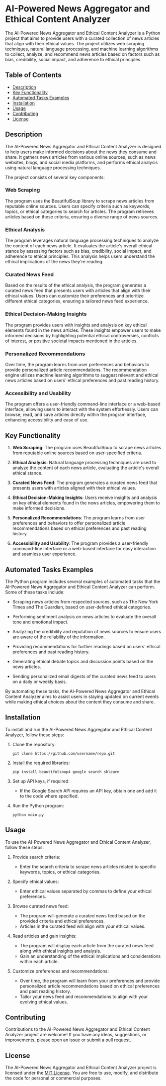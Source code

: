 # AI-Powered News Aggregator and Ethical Content Analyzer

The AI-Powered News Aggregator and Ethical Content Analyzer is a Python project that aims to provide users with a curated collection of news articles that align with their ethical values. The project utilizes web scraping techniques, natural language processing, and machine learning algorithms to collect, analyze, and recommend news articles based on factors such as bias, credibility, social impact, and adherence to ethical principles.

## Table of Contents
- [Description](#description)
- [Key Functionality](#key-functionality)
- [Automated Tasks Examples](#automated-tasks-examples)
- [Installation](#installation)
- [Usage](#usage)
- [Contributing](#contributing)
- [License](#license)

## Description

The AI-Powered News Aggregator and Ethical Content Analyzer is designed to help users make informed decisions about the news they consume and share. It gathers news articles from various online sources, such as news websites, blogs, and social media platforms, and performs ethical analysis using natural language processing techniques.

The project consists of several key components:

### Web Scraping

The program uses the BeautifulSoup library to scrape news articles from reputable online sources. Users can specify criteria such as keywords, topics, or ethical categories to search for articles. The program retrieves articles based on these criteria, ensuring a diverse range of news sources.

### Ethical Analysis

The program leverages natural language processing techniques to analyze the content of each news article. It evaluates the article's overall ethical stance by assessing factors such as bias, credibility, social impact, and adherence to ethical principles. This analysis helps users understand the ethical implications of the news they're reading.

### Curated News Feed

Based on the results of the ethical analysis, the program generates a curated news feed that presents users with articles that align with their ethical values. Users can customize their preferences and prioritize different ethical categories, ensuring a tailored news feed experience.

### Ethical Decision-Making Insights

The program provides users with insights and analysis on key ethical elements found in the news articles. These insights empower users to make informed decisions by highlighting potential ethical controversies, conflicts of interest, or positive societal impacts mentioned in the articles.

### Personalized Recommendations

Over time, the program learns from user preferences and behaviors to provide personalized article recommendations. The recommendation engine utilizes machine learning algorithms to suggest relevant and ethical news articles based on users' ethical preferences and past reading history.

### Accessibility and Usability

The program offers a user-friendly command-line interface or a web-based interface, allowing users to interact with the system effortlessly. Users can browse, read, and save articles directly within the program interface, enhancing accessibility and ease of use.

## Key Functionality

1. **Web Scraping**: The program uses BeautifulSoup to scrape news articles from reputable online sources based on user-specified criteria.

2. **Ethical Analysis**: Natural language processing techniques are used to analyze the content of each news article, evaluating the article's overall ethical stance.

3. **Curated News Feed**: The program generates a curated news feed that presents users with articles aligned with their ethical values.

4. **Ethical Decision-Making Insights**: Users receive insights and analysis on key ethical elements found in the news articles, empowering them to make informed decisions.

5. **Personalized Recommendations**: The program learns from user preferences and behaviors to offer personalized article recommendations based on ethical preferences and past reading history.

6. **Accessibility and Usability**: The program provides a user-friendly command-line interface or a web-based interface for easy interaction and seamless user experience.

## Automated Tasks Examples

The Python program includes several examples of automated tasks that the AI-Powered News Aggregator and Ethical Content Analyzer can perform. Some of these tasks include:

- Scraping news articles from respected sources, such as The New York Times and The Guardian, based on user-defined ethical categories.

- Performing sentiment analysis on news articles to evaluate the overall tone and emotional impact.

- Analyzing the credibility and reputation of news sources to ensure users are aware of the reliability of the information.

- Providing recommendations for further readings based on users' ethical preferences and past reading history.

- Generating ethical debate topics and discussion points based on the news articles.

- Sending personalized email digests of the curated news feed to users on a daily or weekly basis.

By automating these tasks, the AI-Powered News Aggregator and Ethical Content Analyzer aims to assist users in staying updated on current events while making ethical choices about the content they consume and share.

## Installation

To install and run the AI-Powered News Aggregator and Ethical Content Analyzer, follow these steps:

1. Clone the repository:
   ```shell
   git clone https://github.com/username/repo.git
   ```

2. Install the required libraries:
   ```shell
   pip install beautifulsoup4 google search sklearn
   ```

3. Set up API keys, if required:
   - If the Google Search API requires an API key, obtain one and add it to the code where specified.

4. Run the Python program:
   ```shell
   python main.py
   ```

## Usage

To use the AI-Powered News Aggregator and Ethical Content Analyzer, follow these steps:

1. Provide search criteria:
   - Enter the search criteria to scrape news articles related to specific keywords, topics, or ethical categories.

2. Specify ethical values:
   - Enter ethical values separated by commas to define your ethical preferences.

3. Browse curated news feed:
   - The program will generate a curated news feed based on the provided criteria and ethical preferences.
   - Articles in the curated feed will align with your ethical values.

4. Read articles and gain insights:
   - The program will display each article from the curated news feed along with ethical insights and analysis.
   - Gain an understanding of the ethical implications and considerations within each article.

5. Customize preferences and recommendations:
   - Over time, the program will learn from your preferences and provide personalized article recommendations based on ethical preferences and past reading history.
   - Tailor your news feed and recommendations to align with your evolving ethical values.

## Contributing

Contributions to the AI-Powered News Aggregator and Ethical Content Analyzer project are welcome! If you have any ideas, suggestions, or improvements, please open an issue or submit a pull request.

## License

The AI-Powered News Aggregator and Ethical Content Analyzer project is licensed under the [MIT License](https://opensource.org/licenses/MIT). You are free to use, modify, and distribute the code for personal or commercial purposes.